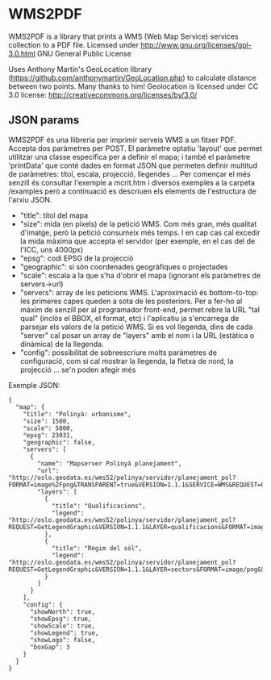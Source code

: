 WMS2PDF
=======

WMS2PDF is a library that prints a WMS (Web Map Service) services collection to a PDF file. 
Licensed under  http://www.gnu.org/licenses/gpl-3.0.html GNU General Public License

Uses Anthony Martin's GeoLocation library (https://github.com/anthonymartin/GeoLocation.php) 
to calculate distance between two points. Many thanks to him!
Geolocation is licensed under CC 3.0 license: http://creativecommons.org/licenses/by/3.0/

JSON params
-----------

WMS2PDF és una llibreria per imprimir serveis WMS a un fitxer PDF. Accepta dos paràmetres per POST. El paràmetre optatiu 'layout' que permet utilitzar una classe específica per a definir el mapa; i també
el paràmetre 'printData' que conté dades en format JSON que permeten definir multitud de paràmetres: títol, escala, projecció, llegendes ... Per començar el més senzill és consultar l'exemple a mcrit.htm i diversos exemples a la carpeta /examples però a continuació es descriuen els elements de l'estructura de l'arxiu JSON.

- "title": títol del mapa
- "size": mida (en píxels) de la petició WMS. Com més gran, més qualitat d'imatge, però la petició consumeix més temps. I en cap cas cal excedir la mida màxima que accepta el servidor (per exemple, en el cas del de l'ICC, uns 4000px)
- "epsg": codi EPSG de la projecció
- "geographic": si són coordenades geogràfiques o projectades
- "scale": escala a la que s'ha d'obrir el mapa (ignorant els paràmetres de servers->url)
- "servers": array de les peticions WMS. L'aproximació és bottom-to-top: les primeres capes queden a sota de les posteriors. Per a fer-ho al màxim de senzill per al programador front-end, permet rebre la URL "tal qual" (inclòs el BBOX, el format, etc) i l'aplicatiu ja s'encarrega de parsejar els valors de la petició WMS. Si es vol llegenda, dins de cada "server" cal posar un array de "layers" amb el nom i la URL (estàtica o dinàmica) de la llegenda. 
- "config": possibilitat de sobreescriure molts paràmetres de configuració, com si cal mostrar la llegenda, la fletxa de nord, la projecció ... se'n poden afegir més

Exemple JSON:
```
{
  "map": {
    "title": "Polinyà: urbanisme",
    "size": 1500,
    "scale": 5000,
    "epsg": 23031,
    "geographic": false,
    "servers": [
      {
        "name": "Mapserver Polinyà planejament",
        "url": "http://oslo.geodata.es/wms52/polinya/servidor/planejament_pol?FORMAT=image%2Fpng&TRANSPARENT=true&VERSION=1.1.1&SERVICE=WMS&REQUEST=GetMap&STYLES=&EXCEPTIONS=application%2Fvnd.ogc.se_inimage&LAYERS=qualificacions,sectors&SRS=EPSG%3A23031&BBOX=423984.79450989,4598473.8764316,434515.20549011,4603776.1235684&WIDTH=1492&HEIGHT=751",
        "layers": [
          {
            "title": "Qualificacions",
            "legend": "http://oslo.geodata.es/wms52/polinya/servidor/planejament_pol?REQUEST=GetLegendGraphic&VERSION=1.1.1&LAYER=qualificacions&FORMAT=image/png&SERVICE=WMS"
          },
          {
            "title": "Règim del sòl",
            "legend": "http://oslo.geodata.es/wms52/polinya/servidor/planejament_pol?REQUEST=GetLegendGraphic&VERSION=1.1.1&LAYER=sectors&FORMAT=image/png&SERVICE=WMS"
          }
        ]
      }
    ],
    "config": {
      "showNorth": true,
      "showEpsg": true,
      "showScale": true,
      "showLegend": true,
      "showLogo": false,
      "boxGap": 3
    }
  }
}
```

